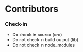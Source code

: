 # Contributors

### Check-in

- Do check in source (src)
- Do not check in build output (lib)
- Do not check in node_modules
